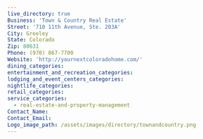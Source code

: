```yaml
---
live_directory: true
Business: 'Town & Country Real Estate'
Street: '710 11th Avenue, Ste. 203A'
City: Greeley
State: Colorado
Zip: 80631
Phone: (970) 867-7700
Website: 'http://yournextcoloradohome.com/'
dining_categories:
entertainment_and_recreation_categories:
lodging_and_event_centers_categories:
nightlife_categories:
retail_categories:
service_categories:
  - real-estate-and-property-management
Contact_Name:
Contact_Email:
Logo_image_path: /assets/images/directory/townandcountry.png
---
```



